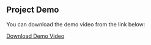 ## Project Demo

You can download the demo video from the link below:

[Download Demo Video](src/main/java/assets/video-output-523FE4D7-CE2F-4BFA-9407-4C98E2390165.MOV.zip)
